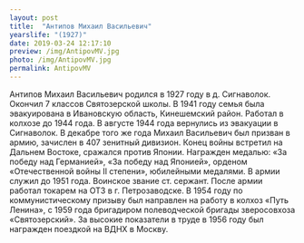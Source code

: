 ```yaml
---
layout: post
title:  "Антипов Михаил Васильевич"
yearslife: "(1927)"
date: 2019-03-24 12:17:10
preview: /img/AntipovMV.jpg
photo: /img/AntipovMV.jpg
permalink: AntipovMV
---
```


Антипов Михаил Васильевич родился в 1927 году в д. Сигнаволок. Окончил 7 классов Святозерской школы. В 1941 году семья была эвакуирована в Ивановскую область, Кинешемский район. Работал в колхозе до 1944 года. В августе 1944 года вернулись из эвакуации в Сигнаволок. В декабре того же года Михаил Васильевич был призван в армию, зачислен в 407 зенитный дивизион. Конец войны встретил на Дальнем Востоке, сражался против Японии. Награжден медалью: «За победу над Германией», «За победу над Японией», орденом «Отечественной войны II степени», юбилейными медалями. В армии служил до 1951 года. Воинское звание ст. сержант. После армии работал токарем на ОТЗ в г. Петрозаводске. В 1954 году по коммунистическому призыву был направлен на работу в колхоз «Путь Ленина», с 1959 года бригадиром полеводческой бригады зверосовхоза «Святозерский». За высокие показатели в труде в 1956 году был награжден поездкой на ВДНХ в Москву.